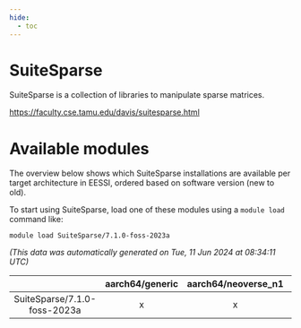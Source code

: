```yaml
---
hide:
  - toc
---
```


SuiteSparse
===========


SuiteSparse is a collection of libraries to manipulate sparse matrices.

https://faculty.cse.tamu.edu/davis/suitesparse.html
# Available modules


The overview below shows which SuiteSparse installations are available per target architecture in EESSI, ordered based on software version (new to old).

To start using SuiteSparse, load one of these modules using a `module load` command like:

```shell
module load SuiteSparse/7.1.0-foss-2023a
```

*(This data was automatically generated on Tue, 11 Jun 2024 at 08:34:11 UTC)*  

| |aarch64/generic|aarch64/neoverse_n1|aarch64/neoverse_v1|x86_64/generic|x86_64/amd/zen2|x86_64/amd/zen3|x86_64/intel/haswell|x86_64/intel/skylake_avx512|
| :---: | :---: | :---: | :---: | :---: | :---: | :---: | :---: | :---: |
|SuiteSparse/7.1.0-foss-2023a|x|x|x|x|x|x|x|x|
